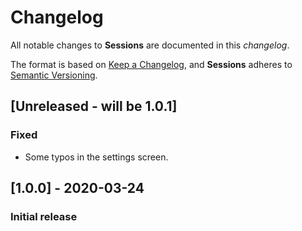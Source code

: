 # Changelog
All notable changes to **Sessions** are documented in this *changelog*.

The format is based on [Keep a Changelog](https://keepachangelog.com/en/1.0.0/), and **Sessions** adheres to [Semantic Versioning](https://semver.org/spec/v2.0.0.html).

## [Unreleased - will be 1.0.1]
### Fixed
- Some typos in the settings screen.

## [1.0.0] - 2020-03-24
### Initial release